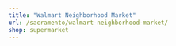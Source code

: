 ```yaml
---
title: "Walmart Neighborhood Market"
url: /sacramento/walmart-neighborhood-market/
shop: supermarket
---
```

